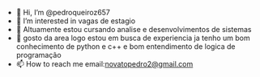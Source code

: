 - 👋 Hi, I’m @pedroqueiroz657 
- 👀 I’m interested in  vagas de  estagio
- 🌱 Altuamente estou cursando analise e desenvolvimentos de sistemas 
- 💞️ gosto da area logo estou em busca de experiencia ja tenho um bom conhecimento de python e c++ e bom entendimento de logica de programação
- 📫 How to reach me  email:novatopedro2@gmail.com

<!---
pedroqueiroz657/pedroqueiroz657 is a ✨ special ✨ repository because its `README.md` (this file) appears on your GitHub profile.
You can click the Preview link to take a look at your changes.
--->
